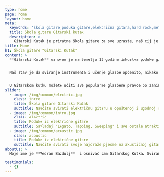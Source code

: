 ```yaml
---
type: home
page: home
layout: home
meta:
  keywords: 'škola gitare,poduka gitare,električna gitara,hard rock,metal,Individualno,skupno,band,jazz,blues,rock'
  title: Škola gitare Gitarski kutak
  description: >-
    Gitarski Kutak je privatna škola gitare za sve uzraste, naš cij je ponuditi najkvalitetniju moguću poduku kroz ugodnu i poticajnu atmosferu. Nastava je individualna ili skupna te kombinirana. Cilj svake grupe je da se od nje napravi bend tj. band. i da se uvježbane pjesme prezentiraju na koncertu u nekom od zagrebačkih rock klubova. Sviraju se najpopularniji glazbeni pravci kao što su Pop, Rock, Blues, Hard Rock, Metal, Heavy Metal, funk, ali i klasika i jazz. Izbor instrumenta je: Klasična gitara, Akustična gitara, Električna gitara.
title: Home
h1: Škola gitare "Gitarski Kutak"
content: >
  **Gitarski Kutak** osnovan je na temelju 12 godina iskustva poduke gitare po mnogim privatnim zagrebačkim glazbenim školama i tečajevima sa svrhom ponude najkvalitetnije moguće poduke gitare svim polaznicima bez obzira na njihovu dob i preferirani stil glazbe i sviranja.


  Naš stav je da sviranje instrumenta i učenje glazbe općenito, nikako ne smije biti izvor stresa i frustracije nego da mora biti izvor zadovoljstva i zabave te na temelju tog razmišljanja provodimo svoj program.


  U Gitarskom kutku možete učiti sve popularne glazbene pravce po zanimljivom i bogatom programu prilagođenom uzrastu i preferenciji polaznika. Nastava može biti individualna, skupna ili kombinirana po vašem izboru. Za polaznike koji uspješno savladaju program organizira se nastup na kraju svakog semestra. Obratite nam se s povjerenjem!
slider:
  - image: /img/common/electric.jpg
    class: intro
    title: Škola gitare Gitarski Kutak
    subtitle: Naučite svirati električnu gitaru u opuštenoj i ugodnoj radnoj atmosferi. Naučite brže i bolje uz individualnu/skupnu nastavu i progam prilagođen svakom polazniku.
  - image: /img/common/intro.jpg
    class: electric
    title: Poduke iz električne gitare
    subtitle: Savladaj "Legato, Tapping, Sweeping" i sve ostale atraktivne tehnike na električnoj gitari!
  - image: /img/common/acoustic.jpg
    class: acoustic
    title: Poduke iz električne gitare
    subtitle: Naučite svirati svoje najdraže pjesme na akustičnoj gitari
aboutUs: >
  Moje ime je **Vedran Bazdulj**  i osnivač sam Gitarskog Kutka. Sviram gitaru više od 20 godina, a podukom se profesionalno bavim od 2005. godine. Uz poduku gitare bavim se tonskim snimanjem, skladanjem glazbe za reklame, video igre, filmove i kao studijski muzičar za druge glazbenike. Kao edukator sam ponosan na sve polaznike koji su naučili uživati u sviranju instrumenta i glazbi općenito, te sam iznimno ponosan na velik broj polaznika koji su uspješno završili školski program te danas aktivno sviraju i bave se glazbom profesionalno te su u mogućnosti stečeno znanje kapitalizirati.

testimonials:
  - {}
---
```

